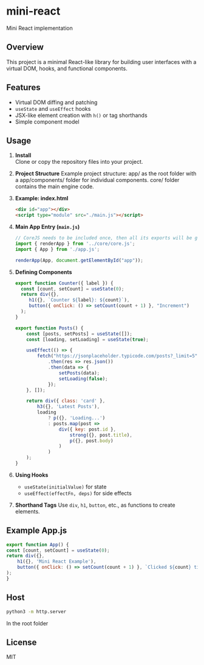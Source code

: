 # mini-react
Mini React implementation
## Overview

This project is a minimal React-like library for building user interfaces with a virtual DOM, hooks, and functional components.

## Features

- Virtual DOM diffing and patching
- `useState` and `useEffect` hooks
- JSX-like element creation with `h()` or tag shorthands
- Simple component model

## Usage

1. **Install**  
    Clone or copy the repository files into your project.

2. **Project Structure**
    Example project structure:
    app/ as the root folder with a app/components/ folder for individual components.
    core/ folder contains the main engine code.

3. **Example: index.html**
    ```html
    <div id="app"></div>
    <script type="module" src="./main.js"></script>
    ```

4. **Main App Entry (`main.js`)**
    ```js
    // CoreJS needs to be included once, then all its exports will be global
    import { renderApp } from '../core/core.js';
    import { App } from './app.js';

    renderApp(App, document.getElementById("app"));
    ```

5. **Defining Components**
    ```js
    export function Counter({ label }) {
      const [count, setCount] = useState(0);
      return div({},
         h1({}, `Counter ${label}: ${count}`),
         button({ onClick: () => setCount(count + 1) }, "Increment")
      );
    }
    ```

    ```js
    export function Posts() {
        const [posts, setPosts] = useState([]);
        const [loading, setLoading] = useState(true);

        useEffect(() => {
            fetch("https://jsonplaceholder.typicode.com/posts?_limit=5")
                .then(res => res.json())
                .then(data => {
                    setPosts(data);
                    setLoading(false);
                });
        }, []);

        return div({ class: 'card' },
            h3({}, 'Latest Posts'),
            loading
                ? p({}, 'Loading...')
                : posts.map(post =>
                    div({ key: post.id },
                        strong({}, post.title),
                        p({}, post.body)
                    )
                )
        );
    }
    ```

6. **Using Hooks**
    - `useState(initialValue)` for state
    - `useEffect(effectFn, deps)` for side effects

7. **Shorthand Tags**
    Use `div`, `h1`, `button`, etc., as functions to create elements.

## Example App.js

```js
export function App() {
const [count, setCount] = useState(0);
return div({},
    h1({}, 'Mini React Example'),
    button({ onClick: () => setCount(count + 1) }, `Clicked ${count} times`)
);
}
```

## Host
```bash
python3 -m http.server
```

In the root folder

## License

MIT